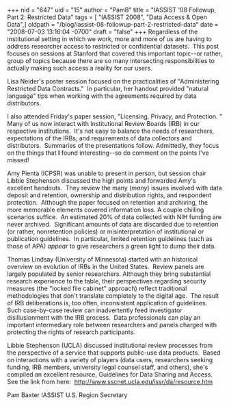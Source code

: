 +++
nid = "647"
uid = "15"
author = "PamB"
title = "IASSIST '08 Followup, Part 2:  Restricted Data"
tags = [ "IASSIST 2008", "Data Access & Open Data",]
oldpath = "/blog/iassist-08-followup-part-2-restricted-data"
date = "2008-07-03 13:16:04 -0700"
draft = "false"
+++
Regardless of the institutional setting in which we work, more and more
of us are having to address researcher access to restricted or
confidential datasets.  This post focuses on sessions at Stanford that
covered this important topic--or rather, group of topics because there
are so many intersecting responsibilities to actually making such
access a reality for our users.

Lisa Neider's poster session focused on the practicalities of
"Administering Restricted Data Contracts."  In particular, her handout
provided "natural language" tips when working with the agreements
required by data distributors.

I also attended Friday's paper session, "Licensing, Privacy, and
Protection. " Many of us now interact with Institutional Review Boards
(IRB) in our respective institutions.  It's not easy to balance the
needs of researchers, expectations of the IRBs, and requirements of data
collectors and distributors.  Summaries of the presentations follow.
Admittedly, they focus on the things that **I** found interesting--so
do comment on the points I've missed!

Amy Pienta (ICPSR) was unable to present in person, but session chair
Libbie Stephenson discussed the high points and forwarded Amy's
excellent handouts.  They review the many (*many*) issues involved with
data deposit and retention, ownership and distribution rights, and
respondent protection.  Although the paper focused on retention and
archiving, the more memorable elements covered information loss. A
couple chilling scenarios suffice.  An estimated 20% of data collected
with NIH funding are never archived.  Significant amounts of data are
discarded due to retention (or rather, nonretention policies) or
misinterpretation of institutional or publication guidelines.  In
particular, limited retention guidelines (such as those of APA) *appear*
to give researchers a green light to dump their data. 

Thomas Lindsay (University of Minnesota) started with an historical
overview on evolution of IRBs in the United States.  Review panels are
largely populated by senior researchers. Although they bring substantial
research experience to the table, their perspectives regarding security
measures (the "locked file cabinet" approach) reflect traditional
methodologies that don't translate completely to the digital age.  The
result of IRB deliberations is, too often, inconsistent application of
guidelines.  Such case-by-case review can inadvertently feed
investigator disillusionment with the IRB process.  Data professionals
can play an important intermediary role between researchers and panels
charged with protecting the rights of research participants. 

Libbie Stephenson (UCLA) discussed institutional review processes from
the perspective of a service that supports public-use data products. 
Based on interactions with a variety of players (data users,
researchers seeking funding, IRB members, university legal counsel
staff, and others), she's compiled an excellent resource, Guidelines
for Data Sharing and Access.  See the link from here: 
<http://www.sscnet.ucla.edu/issr/da/resource.htm>

Pam Baxter IASSIST U.S. Region Secretary

